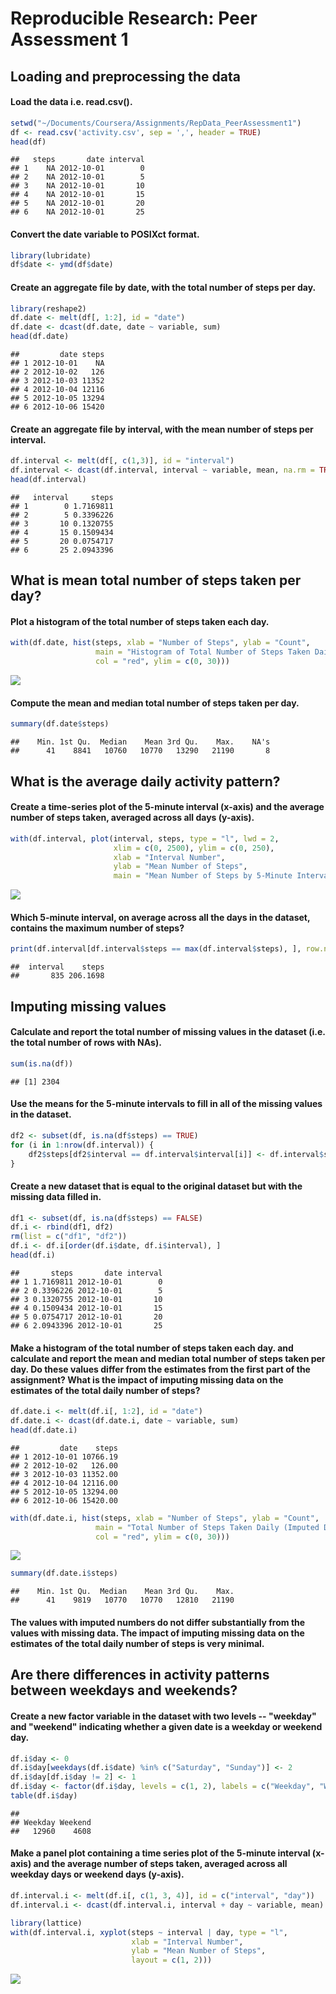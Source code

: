 # Reproducible Research: Peer Assessment 1


## Loading and preprocessing the data
#### Load the data i.e. read.csv().

```r
setwd("~/Documents/Coursera/Assignments/RepData_PeerAssessment1")
df <- read.csv('activity.csv', sep = ',', header = TRUE)
head(df)
```

```
##   steps       date interval
## 1    NA 2012-10-01        0
## 2    NA 2012-10-01        5
## 3    NA 2012-10-01       10
## 4    NA 2012-10-01       15
## 5    NA 2012-10-01       20
## 6    NA 2012-10-01       25
```

#### Convert the date variable to POSIXct format.

```r
library(lubridate)
df$date <- ymd(df$date)
```

#### Create an aggregate file by date, with the total number of steps per day.

```r
library(reshape2)
df.date <- melt(df[, 1:2], id = "date")
df.date <- dcast(df.date, date ~ variable, sum)
head(df.date)
```

```
##         date steps
## 1 2012-10-01    NA
## 2 2012-10-02   126
## 3 2012-10-03 11352
## 4 2012-10-04 12116
## 5 2012-10-05 13294
## 6 2012-10-06 15420
```

#### Create an aggregate file by interval, with the mean number of steps per interval.

```r
df.interval <- melt(df[, c(1,3)], id = "interval")
df.interval <- dcast(df.interval, interval ~ variable, mean, na.rm = TRUE)
head(df.interval)
```

```
##   interval     steps
## 1        0 1.7169811
## 2        5 0.3396226
## 3       10 0.1320755
## 4       15 0.1509434
## 5       20 0.0754717
## 6       25 2.0943396
```


## What is mean total number of steps taken per day?
#### Plot a histogram of the total number of steps taken each day.

```r
with(df.date, hist(steps, xlab = "Number of Steps", ylab = "Count", 
                   main = "Histogram of Total Number of Steps Taken Daily", 
                   col = "red", ylim = c(0, 30)))
```

![](PA1_template_files/figure-html/histogram-1.png) 

#### Compute the mean and median total number of steps taken per day.

```r
summary(df.date$steps)
```

```
##    Min. 1st Qu.  Median    Mean 3rd Qu.    Max.    NA's 
##      41    8841   10760   10770   13290   21190       8
```


## What is the average daily activity pattern?
#### Create a time-series plot of the 5-minute interval (x-axis) and the average number of steps taken, averaged across all days (y-axis).

```r
with(df.interval, plot(interval, steps, type = "l", lwd = 2, 
                       xlim = c(0, 2500), ylim = c(0, 250),
                       xlab = "Interval Number", 
                       ylab = "Mean Number of Steps",
                       main = "Mean Number of Steps by 5-Minute Interval"))
```

![](PA1_template_files/figure-html/timeseries_plot-1.png) 

#### Which 5-minute interval, on average across all the days in the dataset, contains the maximum number of steps?

```r
print(df.interval[df.interval$steps == max(df.interval$steps), ], row.names = FALSE)
```

```
##  interval    steps
##       835 206.1698
```


## Imputing missing values
#### Calculate and report the total number of missing values in the dataset (i.e. the total number of rows with NAs).

```r
sum(is.na(df))
```

```
## [1] 2304
```

#### Use the means for the 5-minute intervals to fill in all of the missing values in the dataset. 

```r
df2 <- subset(df, is.na(df$steps) == TRUE)
for (i in 1:nrow(df.interval)) {
    df2$steps[df2$interval == df.interval$interval[i]] <- df.interval$steps[i]
}
```

#### Create a new dataset that is equal to the original dataset but with the missing data filled in.

```r
df1 <- subset(df, is.na(df$steps) == FALSE)
df.i <- rbind(df1, df2)
rm(list = c("df1", "df2"))
df.i <- df.i[order(df.i$date, df.i$interval), ]
head(df.i)
```

```
##       steps       date interval
## 1 1.7169811 2012-10-01        0
## 2 0.3396226 2012-10-01        5
## 3 0.1320755 2012-10-01       10
## 4 0.1509434 2012-10-01       15
## 5 0.0754717 2012-10-01       20
## 6 2.0943396 2012-10-01       25
```

#### Make a histogram of the total number of steps taken each day. and calculate and report the mean and median total number of steps taken per day. Do these values differ from the estimates from the first part of the assignment? What is the impact of imputing missing data on the estimates of the total daily number of steps?

```r
df.date.i <- melt(df.i[, 1:2], id = "date")
df.date.i <- dcast(df.date.i, date ~ variable, sum)
head(df.date.i)
```

```
##         date    steps
## 1 2012-10-01 10766.19
## 2 2012-10-02   126.00
## 3 2012-10-03 11352.00
## 4 2012-10-04 12116.00
## 5 2012-10-05 13294.00
## 6 2012-10-06 15420.00
```

```r
with(df.date.i, hist(steps, xlab = "Number of Steps", ylab = "Count", 
                   main = "Total Number of Steps Taken Daily (Imputed Data)", 
                   col = "red", ylim = c(0, 30)))
```

![](PA1_template_files/figure-html/histogram_imputed-1.png) 

```r
summary(df.date.i$steps)
```

```
##    Min. 1st Qu.  Median    Mean 3rd Qu.    Max. 
##      41    9819   10770   10770   12810   21190
```

#### The values with imputed numbers do not differ substantially from the values with missing data. The impact of imputing missing data on the estimates of the total daily number of steps is very minimal.


## Are there differences in activity patterns between weekdays and weekends?
#### Create a new factor variable in the dataset with two levels -- "weekday" and "weekend" indicating whether a given date is a weekday or weekend day.

```r
df.i$day <- 0
df.i$day[weekdays(df.i$date) %in% c("Saturday", "Sunday")] <- 2
df.i$day[df.i$day != 2] <- 1
df.i$day <- factor(df.i$day, levels = c(1, 2), labels = c("Weekday", "Weekend"))
table(df.i$day)
```

```
## 
## Weekday Weekend 
##   12960    4608
```

#### Make a panel plot containing a time series plot of the 5-minute interval (x-axis) and the average number of steps taken, averaged across all weekday days or weekend days (y-axis).

```r
df.interval.i <- melt(df.i[, c(1, 3, 4)], id = c("interval", "day"))
df.interval.i <- dcast(df.interval.i, interval + day ~ variable, mean)

library(lattice)
with(df.interval.i, xyplot(steps ~ interval | day, type = "l",
                           xlab = "Interval Number", 
                           ylab = "Mean Number of Steps",
                           layout = c(1, 2)))
```

![](PA1_template_files/figure-html/panel_plot-1.png) 

